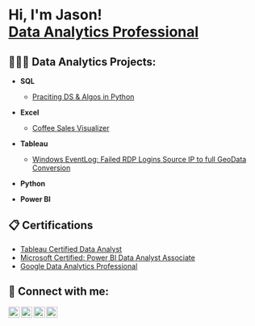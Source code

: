 <h1>Hi, I'm Jason! <br/><a href="https://www.linkedin.com/in/jason-c-perez/">Data Analytics Professional</a>

<h2>👨🏻‍💻 Data Analytics Projects:</h2>

- <b>SQL</b>
  - [Praciting DS & Algos in Python](https://github.com/joshmadakor1/Algorithms-Practice)
- <b>Excel</b>
  - [Coffee Sales Visualizer](https://github.com/jasonperez407/Excel-Visualizer) 
- <b>Tableau</b>
  - [Windows EventLog: Failed RDP Logins Source IP to full GeoData Conversion](https://github.com/joshmadakor1/Sentinel-Lab)
- <b>Python</b>

- <b>Power BI</b>
 

<h2>📋 Certifications</h2>

- [Tableau Certified Data Analyst](https://www.youtube.com/watch?v=a83ASGn_V_s)
- [Microsoft Certified: Power BI Data Analyst Associate](https://www.youtube.com/watch?v=a83ASGn_V_s)
- [Google Data Analytics Professional](https://www.youtube.com/watch?v=a83ASGn_V_s)


<h2> 🤳 Connect with me:</h2>

[<img align="left" alt="JasonPerez | YouTube" width="22px" src="https://cdn.jsdelivr.net/npm/simple-icons@v3/icons/youtube.svg" />][youtube]
[<img align="left" alt="JasonPerez | Twitter" width="22px" src="https://cdn.jsdelivr.net/npm/simple-icons@v3/icons/twitter.svg" />][twitter]
[<img align="left" alt="JasonPerez | LinkedIn" width="22px" src="https://cdn.jsdelivr.net/npm/simple-icons@v3/icons/linkedin.svg" />][linkedin]
[<img align="left" alt="JasonPerez | Instagram" width="22px" src="https://cdn.jsdelivr.net/npm/simple-icons@v3/icons/instagram.svg" />][instagram]

[twitter]: https://twitter.com/
[youtube]: https://www.youtube.com/
[instagram]: https://www.instagram.com/
[linkedin]: https://linkedin.com/

<!--
**jasonperez407/jasonperez407** is a ✨ _special_ ✨ repository because its `README.md` (this file) appears on your GitHub profile.

Here are some ideas to get you started:

- 🔭 I’m currently working on ...
- 🌱 I’m currently learning ...
- 👯 I’m looking to collaborate on ...
- 🤔 I’m looking for help with ...
- 💬 Ask me about ...
- 📫 How to reach me: ...
- 😄 Pronouns: ...
- ⚡ Fun fact: ...
-->
